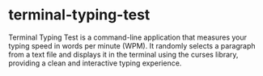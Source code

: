 # terminal-typing-test
Terminal Typing Test is a command-line application that measures your typing speed in words per minute (WPM). It randomly selects a paragraph from a text file and displays it in the terminal using the curses library, providing a clean and interactive typing experience.
